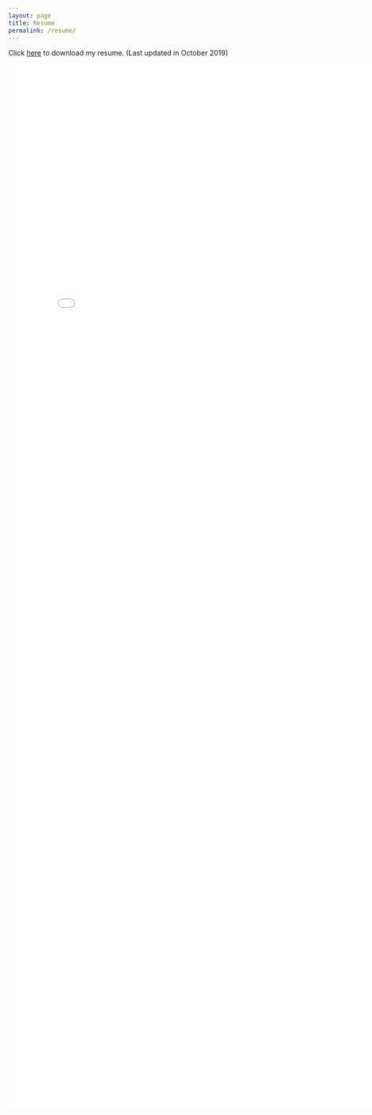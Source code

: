 ```yaml
---
layout: page
title: Resume
permalink: /resume/
---
```


Click <a target="_blank" href="somang_han_resume.pdf">here</a> to download my resume. (Last updated in October 2019)

<embed src="somang_han_resume.pdf" width="800px" height="2100px" />
<!-- <ul>
	<li><a href="long_cv.pdf">CV</a> (4 pages)</li>
	<li><a href="two_page.pdf">Long resume</a> (2 pages)</li>
	<li><a href="short_cv.pdf">Short resume</a> (1 page)</li>
</ul> -->
